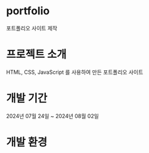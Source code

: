 # portfolio

포트폴리오 사이트 제작

# 프로젝트 소개

HTML, CSS, JavaScript 를 사용하여 만든 포트폴리오 사이트

# 개발 기간

2024년 07월 24일 ~ 2024년 08월 02일

# 개발 환경
